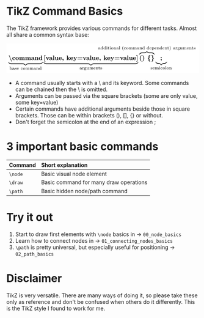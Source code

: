 # TikZ Command Basics

The TikZ framework provides various commands for different tasks. Almost all share a common syntax base:

![command base structure](../../src/00_basics/command_basis.svg)

* A command usually starts with a \ and its keyword. Some commands can be chained then the \ is omitted.
* Arguments can be passed via the square brackets (some are only value, some key=value)
* Certain commands have additional arguments beside those in square brackets. Those can be within brackets (), [], {} or without.
* Don't forget the semicolon at the end of an expression ;

# 3 important basic commands

| Command | Short explanation |
|:----|:-----|
`\node` | Basic visual node element |
`\draw` | Basic command for many draw operations | 
`\path` | Basic hidden node/path command |

# Try it out

1. Start to draw first elements with `\node` basics in → `00_node_basics`
1. Learn how to connect nodes in → `01_connecting_nodes_basics`
1. `\path` is pretty universal, but especially useful for positioning → `02_path_basics`

# Disclaimer

TikZ is very versatile. There are many ways of doing it, so please take these
only as reference and don't be confused when others do it differently.
This is the TikZ style I found to work for me.
